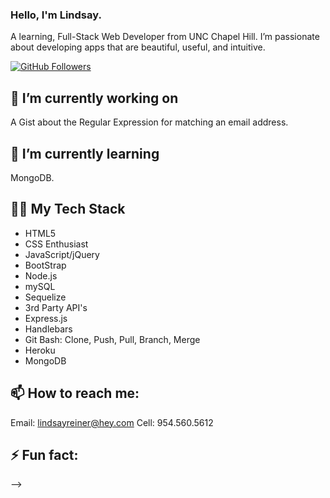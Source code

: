 ### Hello, I'm Lindsay.

A learning, Full-Stack Web Developer from UNC Chapel Hill. I’m passionate about developing apps that are beautiful, useful, and intuitive.

[![GitHub Followers](https://img.shields.io/github/followers/lindsayreiner?style=social)](https://img.shields.io/github/followers/lindsayreiner?style=social) 

## 🔭 I’m currently working on 
A Gist about the Regular Expression for matching an email address.
## 🌱 I’m currently learning
MongoDB.
## 👩‍💻 My Tech Stack
- HTML5
- CSS Enthusiast
- JavaScript/jQuery
- BootStrap
- Node.js
- mySQL
- Sequelize
- 3rd Party API's
- Express.js
- Handlebars
- Git Bash: Clone, Push, Pull, Branch, Merge
- Heroku
- MongoDB

## 📫 How to reach me: 
Email: lindsayreiner@hey.com
Cell: 954.560.5612

## ⚡ Fun fact:

-->
